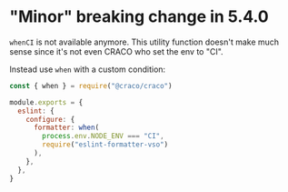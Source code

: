 # "Minor" breaking change in 5.4.0

`whenCI` is not available anymore. This utility function doesn't make much sense since it's not even CRACO who set the env to "CI".

Instead use `when` with a custom condition:

```javascript
const { when } = require("@craco/craco")

module.exports = {
  eslint: {
    configure: {
      formatter: when(
        process.env.NODE_ENV === "CI",
        require("eslint-formatter-vso")
      ),
    },
  },
}
```
